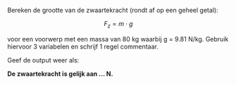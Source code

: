 Bereken de grootte van de zwaartekracht (rondt af op een geheel getal):

$$
F_z = m \cdot g
$$

voor een voorwerp met een massa van 80 kg waarbij g = 9.81 N/kg. Gebruik hiervoor 3 variabelen en schrijf 1 regel commentaar.

Geef de output weer als:

**De zwaartekracht is gelijk aan ... N.**
